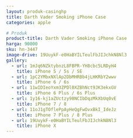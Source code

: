 ```yaml
---
layout: produk-casinghp
title: Darth Vader Smoking iPhone Case
categories: apple

# Produk
product-title: Darth Vader Smoking iPhone Case
harga: 90000
sku: hn-3447
image-drive: 19UuykF-e0HaBYILTeulFbJIJchkN8Nl3
gallery:
  - url: 1mJq6NZktybnzL8FBPR-YH8cbc5LRDyH4
    title: iPhone 5 / 5s / SE
  - url: 1pC2YMbxNXlAp2DbMHRBb4jLHKRbY2wwv
    title: iPhone 6 / 6s
  - url: 11wIDIeoYxm3ZPDl0XZBhNct9JK3ekxGV
    title: iPhone 6 Plus / 6s Plus
  - url: 1y16-kj1aZUctzy98NCIbDqzMkXbUq0vE
    title: iPhone 7 / 8
  - url: 11oJ1gTOflePpAyHeQgFwOvxBkI_IdeJz
    title: iPhone 7 Plus / 8 Plus
  - url: 19UuykF-e0HaBYILTeulFbJIJchkN8Nl3
    title: iPhone X
---
```

